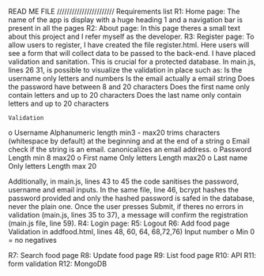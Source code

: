 READ ME FILE
///////////////////////
Requirements list
R1: Home page:
The name of the app is display with a huge heading 1 and a navigation bar is present in all the pages
R2: About page: 
In this page theres a small text about this project and I refer myself as the developer.
R3: Register page:
To allow users to register, I have created the file register.html. Here users will see a form that will collect data to be passed to the back-end.
I have placed validation and sanitation. This is crucial for a protected database. In main.js, lines 26  31, is possible to visualize the validation in place such as:
	Is the username only letters and numbers
	Is the email actually a email string
	Does the password have between 8 and 20 characters 
	Does the first name only contain letters and up to 20 characters
	Does the last name only contain letters and up to 20 characters

	Validation 
o	Username
	Alphanumeric
	length min3 - max20
	trims characters (whitespace by default) at the beginning and at the end of a string
o	Email
	check if the string is an email.
	canonicalizes an email address.
o	Password
	Length min 8  max20
o	First name
	Only letters
	Length max20
o	Last name
	Only letters
	Length max 20

Additionally, in main.js, lines 43 to 45 the code sanitises the password, username and email inputs. In the same file, line 46, bcrypt hashes the password provided and only the hashed password is safed in the database, never the plain one.
Once the user presses Submit, if theres no errors in validation (main.js, lines 35 to 37), a message will confirm the registration (main.js file, line 59).
R4: Login page:
R5: Logout
R6: Add food page
Validation in addfood.html, lines 48, 60, 64, 68,72,76)
	Input number
o	Min 0 = no negatives

R7: Search food page 
R8: Update food page 
R9: List food page
R10: API
R11: form validation
R12: MongoDB


